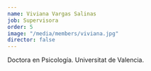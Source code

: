 ```yaml
---
name: Viviana Vargas Salinas
job: Supervisora
order: 5
image: "/media/members/viviana.jpg"
director: false
---
```


Doctora en Psicología. Universitat de Valencia.
